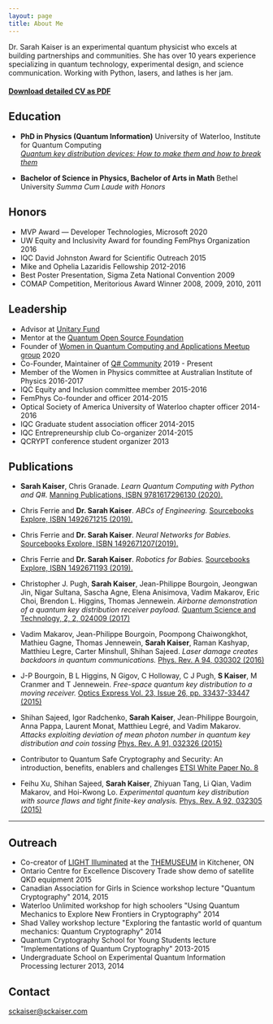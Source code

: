 ```yaml
---
layout: page
title: About Me
---
```


Dr. Sarah Kaiser is an experimental quantum physicist who excels at building partnerships and communities. She has over 10 years experience specializing in quantum technology, experimental design, and science communication. Working with Python, lasers, and lathes is her jam.

#### [Download detailed CV as PDF](/public/download/cv.pdf)

## Education ##

* **PhD in Physics (Quantum Information)**
	University of Waterloo, Institute for Quantum Computing <br>
	[*Quantum key distribution devices: How to make them and how to break them*](http://hdl.handle.net/10012/10725)

* **Bachelor of Science in Physics, Bachelor of Arts in Math**
	Bethel University
	*Summa Cum Laude with Honors*

## Honors ##

* MVP Award — Developer Technologies, Microsoft 2020
* UW Equity and Inclusivity Award for founding FemPhys Organization 2016
* IQC David Johnston Award for Scientific Outreach 2015
* Mike and Ophelia Lazaridis Fellowship  2012-2016
* Best Poster Presentation, Sigma Zeta National Convention 2009
* COMAP Competition, Meritorious Award Winner  2008, 2009, 2010, 2011

## Leadership ##

* Advisor at [Unitary Fund](https://unitary.fund/)
* Mentor at the [Quantum Open Source Foundation](https://qosf.org/)
* Founder of [Women in Quantum Computing and Applications Meetup group](https://wiqca.dev/) 2020
* Co-Founder, Maintainer of [Q# Community](https://qsharp.community/) 2019 - Present
* Member of the Women in Physics committee at Australian Institute of Physics 2016-2017
* IQC Equity and Inclusion committee member 2015-2016
* FemPhys Co-founder and officer 2014-2015
* Optical Society of America University of Waterloo chapter officer 2014-2016
* IQC Graduate student association officer  2014-2015
* IQC Entrepreneurship club Co-organizer  2014-2015
* QCRYPT conference student organizer 2013


## Publications ##

* **Sarah Kaiser**, Chris Granade. _Learn Quantum Computing with Python and Q#._ [Manning Publications, ISBN 9781617296130 (2020).](https://www.manning.com/books/learn-quantum-computing-with-python-and-q-sharp)

* Chris Ferrie and **Dr. Sarah Kaiser**. _ABCs of Engineering._ [Sourcebooks Explore, ISBN 1492671215 (2019).](https://www.amazon.com/ABCs-Engineering-University-Chris-Ferrie/dp/1492671215)

* Chris Ferrie and **Dr. Sarah Kaiser**. _Neural Networks for Babies._ [Sourcebooks Explore, ISBN 1492671207(2019).](https://www.amazon.com/gp/product/1492671207/ref=dbs_a_def_rwt_bibl_vppi_i1)

* Chris Ferrie and **Dr. Sarah Kaiser**. _Robotics for Babies._ [Sourcebooks Explore, ISBN 1492671193 (2019).](https://www.amazon.com/gp/product/1492671193/ref=dbs_a_def_rwt_bibl_vppi_i2)

* Christopher J. Pugh, **Sarah Kaiser**, Jean-Philippe Bourgoin, Jeongwan Jin, Nigar Sultana, Sascha Agne, Elena Anisimova, Vadim Makarov, Eric Choi, Brendon L. Higgins, Thomas Jennewein. _Airborne demonstration of a quantum key distribution receiver payload._ [Quantum Science and Technology, 2, 2, 024009 (2017)](https://doi.org/10.1088/2058-9565/aa701f)

* Vadim Makarov, Jean-Philippe Bourgoin, Poompong Chaiwongkhot, Mathieu Gagne, Thomas Jennewein, **Sarah Kaiser**, Raman Kashyap, Matthieu Legre, Carter Minshull, Shihan Sajeed. _Laser damage creates backdoors in quantum communications._ [Phys. Rev. A 94, 030302 (2016)](http://journals.aps.org/pra/abstract/10.1103/PhysRevA.94.030302)

* J\-P Bourgoin, B L Higgins, N Gigov, C Holloway,  C J Pugh, **S Kaiser**,  M Cranmer and T Jennewein. _Free-space quantum key distribution to a moving receiver._ [Optics Express Vol. 23, Issue 26, pp. 33437-33447 (2015)](https://www.osapublishing.org/oe/abstract.cfm?uri=oe-23-26-33437)

* Shihan Sajeed, Igor Radchenko, **Sarah Kaiser**, Jean-Philippe Bourgoin, Anna Pappa, Laurent Monat, Matthieu Legré, and Vadim Makarov. _Attacks exploiting deviation of mean photon number in quantum key distribution and coin tossing_ [Phys. Rev. A 91, 032326 (2015)](http://journals.aps.org/pra/abstract/10.1103/PhysRevA.91.032326)

* Contributor to Quantum Safe Cryptography and Security: An introduction, benefits, enablers and challenges [ETSI White Paper No. 8](http://www.etsi.org/images/files/ETSIWhitePapers/QuantumSafeWhitepaper.pdf)

* Feihu Xu, Shihan Sajeed, **Sarah Kaiser**, Zhiyuan Tang, Li Qian, Vadim Makarov, and Hoi-Kwong Lo. _Experimental quantum key distribution with source flaws and tight finite-key analysis._ [Phys. Rev. A 92, 032305 (2015)](http://journals.aps.org/pra/abstract/10.1103/PhysRevA.92.032305)

---
<!-- ## Selected Talks ##

* **Sarah Kaiser**. [Hacking Quantum Key Distribution Hardware](https://www.youtube.com/watch?v=j3QV5_Me-v4) Talk at [Hackaday Superconference](https://hackaday.io/superconference/\#schedule) 2019.

* **Sarah Kaiser**. Python + Quantum Computing = 💖. Talk at [Seattle PyLadies September Talknight](https://www.meetup.com/Seattle-PyLadies/events/264536005/) 2019.

* **Sarah Kaiser**. [Learning Q# with Python: building the quantum programming community](https://mybuild.techcommunity.microsoft.com/sessions/77163?source=sessions) Talk at [Microsoft Build](https://www.microsoft.com/en-us/build) 2019.

* **Sarah Kaiser**. [What is Quantum Machine Learning, and Is It A Thing?](/research/talks/ml4all_2019/) Talk at [ML4ALL Conference](http://ml4all.org/schedule.html) April 2019.

* **Sarah Kaiser**. [Quantum Machine Learning in context: What is a quantum algorithm anyway?](/research/talks/qml_portland_2018/) Talk at [Portland Data Science Group Meetup](https://www.meetup.com/Portland-Data-Science-Group/events/255093322) October 2018.

* **Sarah Kaiser**. [Super Cool Science](/research/talks/LFQIS-2017/) Talk at Last Frontiers in Quantum Information Science 2017.

* **Sarah Kaiser**, Carlo Bradac, Mattias Johnsson, Matthew van Breugel, Ben Baragiola, Rochelle Martin, Mathieu L. Juan, Gavin Brennen, Thomas Volz. [Spontaneous Superradiance from Single Diamond Nanocrystals](/research/talks/NDNC_2017/), presented at [NDNC 2017](http://ndnc2017.org/wp-content/uploads/2015/07/NDNC-2017-Program-FINAL-1.pdf) on 29 May 2017.

    [PDF abstract](../../public/download/kaiser-NDNC17-abstract.pdf)

* **Sarah Kaiser**, [Extending the reach of QKD](/research/talks/UTS_seminar_2017/), presented as a seminar at [University of Technology Sydney](https://www.uts.edu.au/) on 5 April 2017.

    Cryptography is an important social and technical aspect of our modern world. The physical nature by which we can obscure or encrypt information has changed drastically with new technologies that allow for the manipulation of quantum information. We now use Quantum Key Distribution (QKD) quite readily to exchange random bit strings called keys between parties. I will discuss some of the possible paths forward to making this a practical technology, including looking at hardware vulnerabilities as well as how to extend the physical reach of the systems.

* **Sarah Kaiser**, Alan Robertson. [Photon phreaking or what quantum can (actually) do for security?](/research/talks/crypto_club/), presented at the Gemalto Crypto Club 23 Feb 2017.

    What properties of quantum systems can be useful for cryptography? Quantum systems have the potential to be new cryptographic tools and force us to re-examine our current assumptions of computational complexity. We will look at some interesting examples of the new tech and protocols like quantum key distribution and "quantum hacking", quantum random number generators, quantum computing and algorithms. What consequences do these technologies have for our current cryptographic infrastructure?

* **Sarah Kaiser** [Extending the reach of QKD: Satellite prototype for quantum communication](/research/talks/photonics_connections_2016/), presented at the [Quantum Photonics Connections Conference](http://cudos.org.au/calendar/2016_quantum.shtml) at the University of Sydney, 24 November 2016.

* **Sarah Kaiser**. "Extending the reach of QKD" Talk at Last Frontiers in Quantum Information Science 2016.

* **Sarah Kaiser**, Chris Pugh, Jean-Philippe Bourgoin, Brendon Higgins, Thomas Jennewein. "Towards satellite-based quantum communication: field testing the QEYSSAT payload." Talk at [ASTRO 2016](http://www.casi.ca/casi/wp-content/uploads/2016/06/Abstract-book-draft-6-complete.pdf).

    Long‐distance quantum communication systems are of interest for commercial and fundamental scientific projects. Currently, the link length of these systems is limited by optical fiber losses or free‐ space line of sight. Our goal is to use low earth orbit satellites as a relay, enabling distant locations to establish a link and exchange quantum systems, including those that were too far apart to link previously. In this talk, I will describe our progress towards a proposed quantum receiver satellite payload that has a passive polarization analyzer to detect photons sent from ground stations. We have designed and constructed prototypes of the QEYSSAT (Quantum EncrYption and Science SATellite) payload with commercial and government assistance. These prototypes comprise almost the entire system needed for a form‐fit‐function payload and ground station. I will present tests of our system in realistic scenarios representing the environments it will face. In particular, I will present the latest results of testing this system in an aircraft. Finally, I will also identify remaining challenges for practical long distance quantum communication.

* **Sarah Kaiser**, [Practical Quantum Cryptography Devices: how to make them and how to break them](/research/talks/macquarie_seminar_2016/), presented as a [QuSciTech seminar](http://www.mq.edu.au/research/research-centres-groups-and-facilities/innovative-technologies/centres/qscitech/news-and-events/past-seminars) at [Macquarie University](https://www.mq.edu.au/) on 1 April 2016.

    Long-distance quantum communication systems are of interest for commercial and fundamental scientific projects. Commercially available Quantum Key Distribution (QKD) devices that claim physical security of generated keys rely on telecom fiber networks to link communicating parties.  This talk will address two main aspects to making QKD devices practical: satellites can be used to extend the range of the QKD devices past the current limit of ~200km, and all current implementations of QKD are insecure due to hardware vulnerabilities. I will also identify remaining challenges for practical long distance quantum communication.


* **Sarah Kaiser**, Chris Pugh, Jean-Philippe Bourgoin, Brendon Higgins, Thomas Jennewein. "Towards satellite-based quantum communication: field testing the QEYSSAT payload." Talk at [SQuInT 2016](http://physics.unm.edu/SQuInT/2016/abstracts.php?speaker=Kaiser).

    Long-distance quantum communication systems are of interest for commercial and fundamental scientific projects. Currently, the link length of these systems is limited by optical fiber losses or free-space line of sight. Our goal is to use low earth orbit satellites as a relay, enabling distant locations to establish a link and exchange quantum systems, including those that were too far apart to link previously. In this talk, I will describe our progress towards a proposed quantum receiver satellite payload that has a passive polarization analyzer to detect photons sent from ground stations. We have designed and constructed prototypes of the QEYSSAT (Quantum EncrYption and Science SATellite) payload with commercial and government assistance. These prototypes comprise almost the entire system needed for a form-fit-function payload and ground station. I will present tests of our system in realistic scenarios representing the environments it will face. In particular, I will present the latest results of testing this system in an aircraft. Finally, I will also identify remaining challenges for practical long distance quantum communication.

* **Sarah Kaiser**. "What QKD can learn from Classical Cryptography." Talk at Last Frontiers in Quantum Information Science 2015 -->



## Outreach ##

* Co-creator of [LIGHT Illuminated](http://www.themuseum.ca/exhibition/opening-light-illuminated#overlay-context=) at the [THEMUSEUM](http://www.themuseum.ca/) in Kitchener, ON
* Ontario Centre for Excellence Discovery Trade show demo of satellite QKD equipment 2015
* Canadian Association for Girls in Science workshop lecture "Quantum Cryptography" 2014, 2015
* Waterloo Unlimited workshop for high schoolers "Using Quantum Mechanics to Explore New Frontiers in Cryptography" 2014
* Shad Valley workshop lecture "Exploring the fantastic world of quantum mechanics: Quantum Cryptography" 2014
* Quantum Cryptography School for Young Students lecture "Implementations of Quantum Cryptography" 2013-2015
* Undergraduate School on Experimental Quantum Information Processing lecturer 2013, 2014

## Contact ##

<a href="mailto:sckaiser@sckaiser.com" target="_top">sckaiser@sckaiser.com</a>
